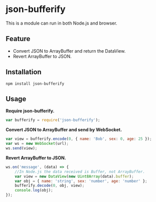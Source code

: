 # json-bufferify

This is a module can run in both Node.js and browser.

## Feature

* Convert JSON to ArrayBuffer and return the DataView.
* Revert ArrayBuffer to JSON.

## Installation

`npm install json-bufferify`

## Usage

__Require json-bufferify.__

```javascript
var bufferify = require('json-bufferify');
```

__Convert JSON to ArrayBuffer and send by WebSocket.__

```javascript
var view = bufferify.encode(0, { name: 'Bob', sex: 0, age: 25 });
var ws = new WebSocket(url);
ws.send(view);
```

__Revert ArrayBuffer to JSON.__

```javascript
ws.on('message', (data) => {
    //In Node.js the data received is Buffer, not ArrayBuffer.
    var view = new DataView(new Uint8Array(data).buffer);
    var obj = { name: 'string', sex: 'number', age: 'number' };
    bufferify.decode(0, obj, view);
    console.log(obj);
});
```